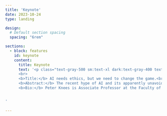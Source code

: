 ```yaml
---
title: 'Keynote'
date: 2023-10-24
type: landing

design:
  # Default section spacing
  spacing: "6rem"

sections:
  - block: features
    id: keynote
    content:
      title: Keynote
      text: '<p class="text-gray-500 sm:text-xl dark:text-gray-400 text-center"><b>Peter Knees</b><br> </p>
      <br>
      <b>Title:</b> AI needs ethics, but we need to change the game.<br><br>
      <b>Abstract:</b> The recent hype of AI and its apparently unavoidable permeation of all areas of life has gone hand in hand with calls for establishing regulatory measures to enforce ethical use. Given the present and foreseen threats of unregulated use of AI, it is clear that guardrails, international agreements, and policies to protect the rights and interests of citizens are needed. However, the ongoing power shift away from publicly funded AI research towards industrial R&D could effectively result in self-regulation of industry rather than transparency of systems and accountability. Academic research not tied to commercial interests therefore needs to play a much stronger role in this process. In the talk, I will argue that academia for this reason also needs to define clear and stronger policies for research and industry cooperations and needs to invest considerable resources to keep their level of expertise and believably act in the public interest. Furthermore, universities need to take their mission seriously by properly valuing ethical research over amplifying the industry&#96;s agenda.<br><br>
      <b>Bio:</b> Peter Knees is Associate Professor at the Faculty of Informatics at TU Wien. He has been conducting research at the interface of artificial intelligence and music for two decades, including applications in the field of music recommendation algorithms. As UNESCO Chair for Digital Humanism, he deals with social challenges resulting from the digital transformation, in particular with issues relating to the responsible use of AI, the teaching of digital skills and a global perspective on these developments.


' 
  
---
```

